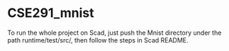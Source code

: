 # CSE291_mnist

To run the whole project on Scad, just push the Mnist directory under the path runtime/test/src/, then follow the steps in Scad README.
